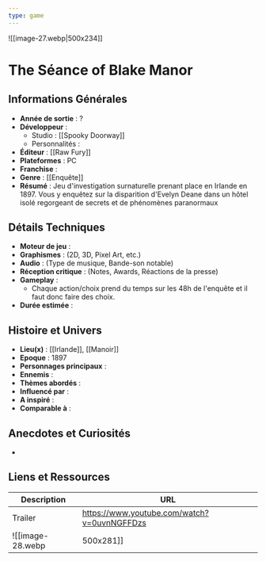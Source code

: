 ```yaml
---
type: game
---
```

![[image-27.webp|500x234]]
# The Séance of Blake Manor

## Informations Générales

- **Année de sortie** : ?
- **Développeur** : 
	- Studio : [[Spooky Doorway]]
	- Personnalités : 
- **Éditeur** : [[Raw Fury]]
- **Plateformes** : PC
- **Franchise** : 
- **Genre** : [[Enquête]]
- **Résumé** : Jeu d'investigation surnaturelle prenant place en Irlande en 1897. Vous y enquêtez sur la disparition d'Evelyn Deane dans un hôtel isolé regorgeant de secrets et de phénomènes paranormaux

## Détails Techniques
- **Moteur de jeu** : 
- **Graphismes** : (2D, 3D, Pixel Art, etc.)
- **Audio** : (Type de musique, Bande-son notable)
- **Réception critique** : (Notes, Awards, Réactions de la presse)
- **Gameplay** :
	- Chaque action/choix prend du temps sur les 48h de l'enquête et il faut donc faire des choix.
- **Durée estimée** : 

## Histoire et Univers
- **Lieu(x)** : [[Irlande]], [[Manoir]]
- **Epoque** : 1897
- **Personnages principaux** : 
- **Ennemis** :
- **Thèmes abordés** : 
- **Influencé par** :
- **A inspiré** : 
- **Comparable à** :
## Anecdotes et Curiosités
- 
## Liens et Ressources

| Description | URL                                         |
| ----------- | ------------------------------------------- |
| Trailer     | https://www.youtube.com/watch?v=0uvnNGFFDzs |
![[image-28.webp|500x281]]